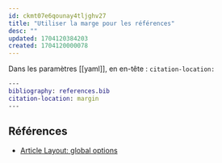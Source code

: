 ```yaml
---
id: ckmt07e6qounay4tljghv27
title: "Utiliser la marge pour les références"
desc: ""
updated: 1704120384203
created: 1704120000078
---
```


Dans les paramètres [[yaml]], en en-tête : `citation-location:`

```dot
---
bibliography: references.bib
citation-location: margin
---
```

## Références

- [Article Layout: global options](https://quarto.org/docs/authoring/article-layout.html#global-options)
